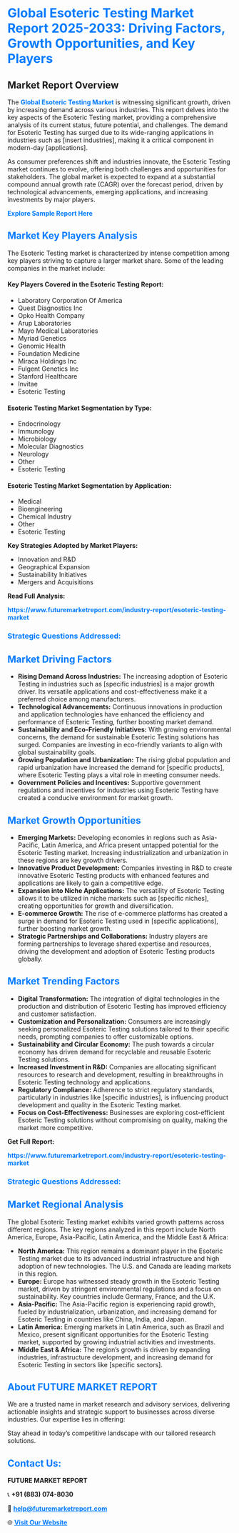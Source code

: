 <h1 style="color: #007BFF;">Global Esoteric Testing Market Report 2025-2033: Driving Factors, Growth Opportunities, and Key Players</h1>

<section id="overview">
<h2>Market Report Overview</h2>
<p>The <a href="https://www.futuremarketreport.com/industry-report/esoteric-testing-market" style="color: #007BFF; text-decoration: none;"><strong>Global Esoteric Testing Market</strong></a> is witnessing significant growth, driven by increasing demand across various industries. This report delves into the key aspects of the Esoteric Testing market, providing a comprehensive analysis of its current status, future potential, and challenges. The demand for Esoteric Testing has surged due to its wide-ranging applications in industries such as [insert industries], making it a critical component in modern-day [applications].</p>
<p>As consumer preferences shift and industries innovate, the Esoteric Testing market continues to evolve, offering both challenges and opportunities for stakeholders. The global market is expected to expand at a substantial compound annual growth rate (CAGR) over the forecast period, driven by technological advancements, emerging applications, and increasing investments by major players.</p>
</section>

<section id="overview">
<p><a href="https://www.futuremarketreport.com/request-sample/reportId=99631" style="color: #007BFF; text-decoration: none;"><strong>Explore Sample Report Here</strong></a></p>
</section>

<section id="key-players">
<h2 style="color: #007BFF;">Market Key Players Analysis</h2>
<p>The Esoteric Testing market is characterized by intense competition among key players striving to capture a larger market share. Some of the leading companies in the market include:</p>
<h4>Key Players Covered in the Esoteric Testing Report:</h4>
<ul><li>Laboratory Corporation Of America</li><li>Quest Diagnostics Inc</li><li>Opko Health Company</li><li>Arup Laboratories</li><li>Mayo Medical Laboratories</li><li>Myriad Genetics</li><li>Genomic Health</li><li>Foundation Medicine</li><li>Miraca Holdings Inc</li><li>Fulgent Genetics Inc</li><li>Stanford Healthcare</li><li>Invitae</li><li>Esoteric Testing</li></ul>
<h4>Esoteric Testing Market Segmentation by Type:</h4>
<ul><li>Endocrinology</li><li>Immunology</li><li>Microbiology</li><li>Molecular Diagnostics</li><li>Neurology</li><li>Other</li><li>Esoteric Testing</li></ul>

<h4>Esoteric Testing Market Segmentation by Application:</h4>
<ul><li>Medical</li><li>Bioengineering</li><li>Chemical Industry</li><li>Other</li><li>Esoteric Testing</li></ul>
<p><strong>Key Strategies Adopted by Market Players:</strong></p>
<ul>
<li>Innovation and R&D</li>
<li>Geographical Expansion</li>
<li>Sustainability Initiatives</li>
<li>Mergers and Acquisitions</li>
</ul>
</section>

<section>
<p><strong>Read Full Analysis: </strong></p><a href="https://www.futuremarketreport.com/industry-report/esoteric-testing-market" style="color: #007BFF; text-decoration: none;"><strong>https://www.futuremarketreport.com/industry-report/esoteric-testing-market</strong></a>
<h3 style="color: #007BFF;">Strategic Questions Addressed:</h3>
</section>

<section id="driving-factors">
<h2 style="color: #007BFF;">Market Driving Factors</h2>
<ul>
<li><strong>Rising Demand Across Industries:</strong> The increasing adoption of Esoteric Testing in industries such as [specific industries] is a major growth driver. Its versatile applications and cost-effectiveness make it a preferred choice among manufacturers.</li>
<li><strong>Technological Advancements:</strong> Continuous innovations in production and application technologies have enhanced the efficiency and performance of Esoteric Testing, further boosting market demand.</li>
<li><strong>Sustainability and Eco-Friendly Initiatives:</strong> With growing environmental concerns, the demand for sustainable Esoteric Testing solutions has surged. Companies are investing in eco-friendly variants to align with global sustainability goals.</li>
<li><strong>Growing Population and Urbanization:</strong> The rising global population and rapid urbanization have increased the demand for [specific products], where Esoteric Testing plays a vital role in meeting consumer needs.</li>
<li><strong>Government Policies and Incentives:</strong> Supportive government regulations and incentives for industries using Esoteric Testing have created a conducive environment for market growth.</li>
</ul>
</section>

<section id="growth-opportunities">
<h2 style="color: #007BFF;">Market Growth Opportunities</h2>
<ul>
<li><strong>Emerging Markets:</strong> Developing economies in regions such as Asia-Pacific, Latin America, and Africa present untapped potential for the Esoteric Testing market. Increasing industrialization and urbanization in these regions are key growth drivers.</li>
<li><strong>Innovative Product Development:</strong> Companies investing in R&D to create innovative Esoteric Testing products with enhanced features and applications are likely to gain a competitive edge.</li>
<li><strong>Expansion into Niche Applications:</strong> The versatility of Esoteric Testing allows it to be utilized in niche markets such as [specific niches], creating opportunities for growth and diversification.</li>
<li><strong>E-commerce Growth:</strong> The rise of e-commerce platforms has created a surge in demand for Esoteric Testing used in [specific applications], further boosting market growth.</li>
<li><strong>Strategic Partnerships and Collaborations:</strong> Industry players are forming partnerships to leverage shared expertise and resources, driving the development and adoption of Esoteric Testing products globally.</li>
</ul>
</section>

<section id="trending-factors">
<h2 style="color: #007BFF;">Market Trending Factors</h2>
<ul>
<li><strong>Digital Transformation:</strong> The integration of digital technologies in the production and distribution of Esoteric Testing has improved efficiency and customer satisfaction.</li>
<li><strong>Customization and Personalization:</strong> Consumers are increasingly seeking personalized Esoteric Testing solutions tailored to their specific needs, prompting companies to offer customizable options.</li>
<li><strong>Sustainability and Circular Economy:</strong> The push towards a circular economy has driven demand for recyclable and reusable Esoteric Testing solutions.</li>
<li><strong>Increased Investment in R&D:</strong> Companies are allocating significant resources to research and development, resulting in breakthroughs in Esoteric Testing technology and applications.</li>
<li><strong>Regulatory Compliance:</strong> Adherence to strict regulatory standards, particularly in industries like [specific industries], is influencing product development and quality in the Esoteric Testing market.</li>
<li><strong>Focus on Cost-Effectiveness:</strong> Businesses are exploring cost-efficient Esoteric Testing solutions without compromising on quality, making the market more competitive.</li>
</ul>
</section>

<section>
<p><strong>Get Full Report: </strong></p><a href="https://www.futuremarketreport.com/industry-report/esoteric-testing-market" style="color: #007BFF; text-decoration: none;"><strong>https://www.futuremarketreport.com/industry-report/esoteric-testing-market</strong></a>
<h3 style="color: #007BFF;">Strategic Questions Addressed:</h3>
</section>


<section id="regional-analysis">
<h2 style="color: #007BFF;">Market Regional Analysis</h2>
<p>The global Esoteric Testing market exhibits varied growth patterns across different regions. The key regions analyzed in this report include North America, Europe, Asia-Pacific, Latin America, and the Middle East & Africa:</p>
<ul>
<li><strong>North America:</strong> This region remains a dominant player in the Esoteric Testing market due to its advanced industrial infrastructure and high adoption of new technologies. The U.S. and Canada are leading markets in this region.</li>
<li><strong>Europe:</strong> Europe has witnessed steady growth in the Esoteric Testing market, driven by stringent environmental regulations and a focus on sustainability. Key countries include Germany, France, and the U.K.</li>
<li><strong>Asia-Pacific:</strong> The Asia-Pacific region is experiencing rapid growth, fueled by industrialization, urbanization, and increasing demand for Esoteric Testing in countries like China, India, and Japan.</li>
<li><strong>Latin America:</strong> Emerging markets in Latin America, such as Brazil and Mexico, present significant opportunities for the Esoteric Testing market, supported by growing industrial activities and investments.</li>
<li><strong>Middle East & Africa:</strong> The region’s growth is driven by expanding industries, infrastructure development, and increasing demand for Esoteric Testing in sectors like [specific sectors].</li>
</ul>
</section>

<footer>
<h2 style="color: #007BFF;">About FUTURE MARKET REPORT</h2>
<p>We are a trusted name in market research and advisory services, delivering actionable insights and strategic support to businesses across diverse industries. Our expertise lies in offering:</p>

<p>Stay ahead in today’s competitive landscape with our tailored research solutions.</p>

<h2 style="color: #007BFF;">Contact Us:</h2>
<p><strong>FUTURE MARKET REPORT</strong></p>
<p>📞 <strong>+91 (883) 074-8030</strong></p>
<p>📧 <strong><a href="mailto:help@futuremarketreport.com" style="color: #007BFF;">help@futuremarketreport.com</a></strong></p>
<p>🌐 <strong><a href="https://www.futuremarketreport.com/" style="color: #007BFF;">Visit Our Website</a></strong></p>
</footer>